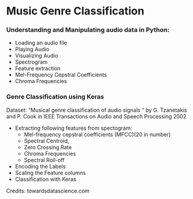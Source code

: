 # Music Genre Classification

### Understanding and Manipulating audio data in Python:
* Loading an audio file
* Playing Audio
* Visualizing Audio
* Spectrogram
* Feature extraction
* Mel-Frequency Cepstral Coefficients
* Chroma Frequencies

### Genre Classification using Keras

Dataset: “Musical genre classification of audio signals “ by G. Tzanetakis and P. Cook in IEEE Transactions on Audio and Speech Processing 2002
* Extracting following features from spectogram:
  * Mel-frequency cepstral coefficients (MFCC)(20 in number)
  * Spectral Centroid,
  * Zero Crossing Rate
  * Chroma Frequencies
  * Spectral Roll-off
* Encoding the Labels
* Scaling the Feature columns
* Classification with Keras

Credits: towardsdatascience.com

